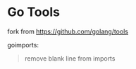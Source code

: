 # Go Tools

fork from https://github.com/golang/tools

goimports:  
>  remove blank line from imports
